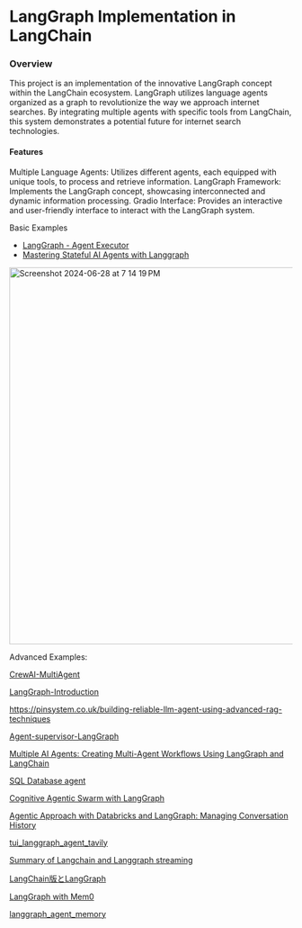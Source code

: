 # LangGraph Implementation in LangChain
### Overview
This project is an implementation of the innovative LangGraph concept within the LangChain ecosystem. LangGraph utilizes language agents organized as a graph to revolutionize the way we approach internet searches. By integrating multiple agents with specific tools from LangChain, this system demonstrates a potential future for internet search technologies.

#### Features
Multiple Language Agents: Utilizes different agents, each equipped with unique tools, to process and retrieve information.
LangGraph Framework: Implements the LangGraph concept, showcasing interconnected and dynamic information processing.
Gradio Interface: Provides an interactive and user-friendly interface to interact with the LangGraph system.

Basic Examples
- [LangGraph - Agent Executor](https://normalstory.tistory.com/m/entry/LangGraph-2-%EC%9C%A0%ED%98%95%EB%B3%84-%EC%8B%A4%EC%8A%B5)
- [Mastering Stateful AI Agents with Langgraph](https://div.beehiiv.com/p/mastering-stateful-ai-agents-langgraph) 
<img width="670" alt="Screenshot 2024-06-28 at 7 14 19 PM" src="https://github.com/andysingal/llm-course/assets/20493493/5cb2e8c1-ab21-4563-9a81-15faf7e88de6">


Advanced Examples: 

[CrewAI-MultiAgent](https://levelup.gitconnected.com/for-a-multi-agent-framework-crewai-has-its-advantages-compared-to-autogen-a1df3ff66ed3)

[LangGraph-Introduction](https://github.com/pinecone-io/examples/blob/master/learn/generation/langchain/langgraph/00-langgraph-intro.ipynb) 

https://pinsystem.co.uk/building-reliable-llm-agent-using-advanced-rag-techniques 

[Agent-supervisor-LangGraph](https://gist.github.com/sravzpublic/534dbb3695180a5deca4df6cd0c118f4)

[Multiple AI Agents: Creating Multi-Agent Workflows Using LangGraph and LangChain](https://vijaykumarkartha.medium.com/multiple-ai-agents-creating-multi-agent-workflows-using-langgraph-and-langchain-0587406ec4e6) 

[SQL Database agent](https://github.com/langchain-ai/langsmith-cookbook/blob/main/testing-examples/agent-evals-with-langgraph/langgraph_sql_agent_eval.ipynb)

[Cognitive Agentic Swarm with LangGraph](https://medium.com/@abolcas/cognitive-agentic-swarm-with-langgraph-c34eba78f872)

[Agentic Approach with Databricks and LangGraph: Managing Conversation History](https://qiita.com/isanakamishiro2/items/b24cf0e199be652399f9) 

[tui_langgraph_agent_tavily](https://github.com/rokbenko/ai-playground/blob/main/langchain-tutorials/1-TUI_LangGraph_agent_Tavily/python/tui_langgraph_agent_tavily.py)

[Summary of Langchain and Langgraph streaming](https://note.com/rrrrrrrrrr_666/n/n3934dfc242b2) 

[LangChain版とLangGraph](https://qiita.com/YutaroOgawa2/items/cb5b1db9f07a1c4f3f54)

[LangGraph with Mem0](https://docs.mem0.ai/examples/langgraph)

[langgraph_agent_memory](https://github.com/rokbenko/ai-playground/blob/main/langchain-tutorials/2-TUI_LangGraph_agent_memory/python/tui_langgraph_agent_memory.py)

